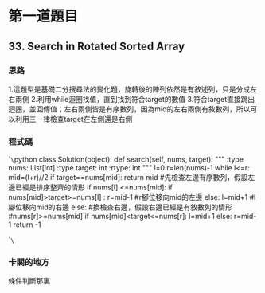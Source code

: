 # 第一道題目
## 33. Search in Rotated Sorted Array
### 思路
1.這題型是基礎二分搜尋法的變化題，旋轉後的陣列依然是有敘述列，只是分成左右兩側
2.利用while迴圈找值，直到找到符合target的數值
3.符合target直接跳出迴圈，並回傳值；左右兩側皆是有序數列，因為mid的左右兩側有敘數列，所以可以利用三一律檢查target在左側還是右側

### 程式碼
\``\`python
class Solution(object):
    def search(self, nums, target):
        """
        :type nums: List[int]
        :type target: int
        :rtype: int
        """
        l=0
        r=len(nums)-1
        while l<=r:
            mid=(l+r)//2
            if target==nums[mid]:
                return mid
            #先檢查左邊有序數列，假設左邊已經是排序整齊的情形
            if nums[l] <=nums[mid]:
                if nums[mid]>target>=nums[l] :
                    r=mid-1 #r腳位移向mid的左邊
                else:
                    l=mid+1 #l腳位移向mid的右邊
            else: #換檢查右邊，假設右邊已經是有敘數列的情形
                #nums[r]>=nums[mid]
                if nums[mid]<target<=nums[r]:
                    l=mid+1
                else:
                    r=mid-1
        return -1

\``\`
### 卡關的地方
條件判斷那裏

